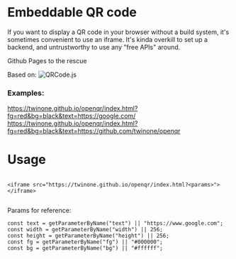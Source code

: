 # Embeddable QR code

If you want to display a QR code in your browser without a build system, it's sometimes convenient to use an iframe.
It's kinda overkill to set up a backend, and untrustworthy to use any "free APIs" around.

Github Pages to the rescue

Based on: ![QRCode.js](https://davidshimjs.github.io/qrcodejs/)

### Examples:

https://twinone.github.io/openqr/index.html?fg=red&bg=black&text=https://google.com/
https://twinone.github.io/openqr/index.html?fg=red&bg=black&text=https://github.com/twinone/openqr


# Usage
```

<iframe src="https://twinone.github.io/openqr/index.html?<params>"></iframe>


```

Params for reference:
```
const text = getParameterByName("text") || "https://www.google.com";
const width = getParameterByName("width") || 256;
const height = getParameterByName("height") || 256;
const fg = getParameterByName("fg") || "#000000";
const bg = getParameterByName("bg") || "#ffffff";
```




